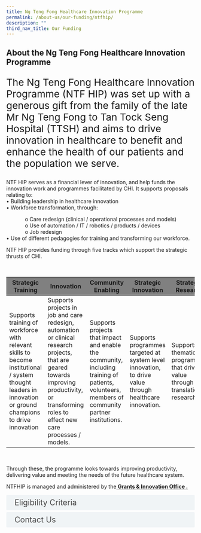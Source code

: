 ```yaml
---
title: Ng Teng Fong Healthcare Innovation Programme
permalink: /about-us/our-funding/ntfhip/
description: ""
third_nav_title: Our Funding
---
```

<style>
div.a {
  text-indent: 50px;
div {
		font-size: 1.25em;
}
</style>
<div>
<h2>About the Ng Teng Fong Healthcare Innovation Programme</h2><div>
<p style="font-size: 26px">The Ng Teng Fong Healthcare Innovation Programme (NTF HIP) was set up with a generous gift from the family of the late Mr Ng Teng Fong to Tan Tock Seng Hospital (TTSH) and aims to drive innovation in healthcare to benefit and enhance the health of our patients and the population we serve. 

NTF HIP serves as a financial lever of innovation, and help funds the innovation work and programmes facilitated by CHI. It supports proposals relating to:<br>
•	Building leadership in healthcare innovation<br>
•	Workforce transformation, through:<br>
</p><div class="a">o	Care redesign (clinical / operational processes and models)<br></div>
<div class="a">o	Use of automation / IT / robotics / products / devices<br></div>
<div class="a">o	Job redesign<br></div>
•	Use of different pedagogies for training and transforming our workforce.<br>

NTF HIP provides funding through five tracks which support the strategic thrusts of CHI.

</div>

<br>

<table class="table">
  <thead bgcolor="grey">
    <tr>
      <th scope="col">Strategic Training</th>
      <th scope="col">Innovation</th>
      <th scope="col">Community Enabling</th>
			<th scope="col">Strategic Innovation</th>
			<th scope="col">Strategic Research</th>
			

  </tr></thead>
  <tbody>
    <tr>
      <td scope="row">Supports training of workforce with relevant skills to become institutional / system thought leaders in innovation or ground champions to drive innovation 
      </td><td>Supports projects in job and care redesign, automation or clinical research projects, that are geared towards improving productivity, or transforming roles to effect new care processes / models.</td>
      <td>Supports projects that impact and enable the community, including training of patients, volunteers, members of community partner institutions.</td>
			<td>Supports programmes targeted at system level innovation, to drive value through healthcare innovation.</td>
			<td>Supports thematic programmes that drive value through translational research.</td>
    </tr>
   
  </tbody>
</table>

<br>

Through these, the programme looks towards improving productivity, delivering value and meeting the needs of the future healthcare system.<br>

NTFHIP is managed and administered by the<a href="https://www.chi.sg/chi-grantsandinnovation/" target="_blank"> <b><u>Grants &amp; Innovation Office . </u></b></a><p></p>
</div>

<style>

input {
	display: none;
}
label {
	display: block;
	padding: 8px 22px;
	margin: 0 0 5px 0;
	cursor: pointor;
	background: #F0F4F6;
	border-radius: 3px;
	width=100%;
	color: #484848;
	transition: ease .5s;
	font-size: 1.5em;
}

label:hover {
	background: #BD2D37;
	color: #FFF;
}

.accordion-content {
	/* background: #E2E5F6; */
	padding: 10px 0px 30px 30px;
	/* border: 1px solid #484848; */
	margin: 0 0 1px 0;
	border-radius: 3px;
	font-size: 1.25em;
}

input + label + .accordion-content {
	display: none;
}

input:checked + label + .accordion-content {
	display: none;
}

input:checked + label + .accordion-content {
	display: block;
	
}


</style>
<!-- End of accordion -->

<div class="container">

<div>
	<input id="title1" type="checkbox"><label for="title1">Eligibility Criteria </label>
	<div class="accordion-content">
	<div class="para">All TTSH staff may apply to NTF HIP. Funding will also be applicable to non-staff (e.g. research collaborator, community partners, patients, caregivers, volunteers, students) if the fund recipient is part of a larger umbrella TTSH programme where a TTSH staff is the Project Owner / Principal Investigator.
</div>
	</div>
	<input id="title2" type="checkbox"><label for="title2">Contact Us</label>
	<div class="accordion-content">
	<div class="para">For more information, drop an email to the NTF HIP Secretariat at NTF_HI_Prog@ttsh.com.sg. 
</div>
	</div>

</div></div>